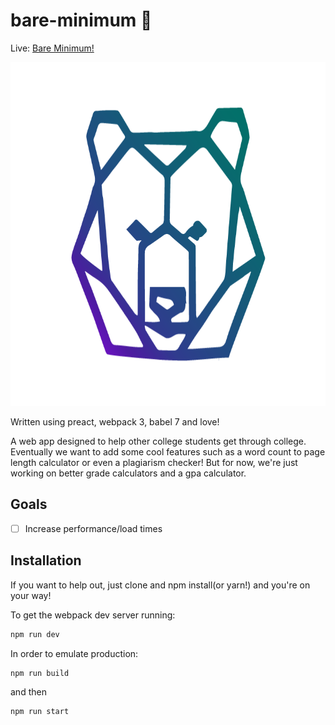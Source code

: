 # bare-minimum 🚀

Live: <a target="_blank" href="https://bareminimum.co" >Bare Minimum!</a>

<p align="center">
  <img src='https://github.com/Chrischuck/bare-minimum/blob/master/src/assets/logo.png' height='550' width='550'>
</p>

Written using preact, webpack 3, babel 7 and love!

A  web app designed to help other college students get through college. Eventually we want to add some cool features such as a word count to page length calculator or even a plagiarism checker! But for now, we're just working on better grade calculators and a gpa calculator.

## Goals
- [ ] Increase performance/load times

## Installation
If you want to help out, just clone and npm install(or yarn!) and you're on your way!  

To get the webpack dev server running:  
```bash
npm run dev
```
In order to emulate production:
```bash
npm run build
```  
and then
```bash
npm run start
```